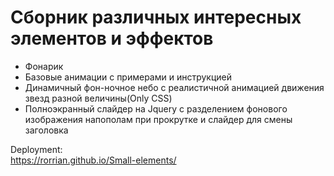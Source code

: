 # Сборник различных интересных элементов и эффектов

- Фонарик
- Базовые анимации с примерами и инструкцией
- Динамичный фон-ночное небо с реалистичной анимацией движения звезд разной величины(Only CSS)
- Полноэкранный слайдер на Jquery с разделением фонового изображения напополам при прокрутке и слайдер для смены заголовка

Deployment:  
https://rorrian.github.io/Small-elements/
